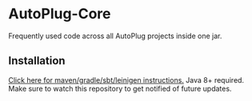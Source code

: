 # AutoPlug-Core
Frequently used code across all AutoPlug projects inside one jar.
## Installation
[Click here for maven/gradle/sbt/leinigen instructions.](https://jitpack.io/#Osiris-Team/AutoPlug-Core/LATEST)
Java 8+ required.
Make sure to watch this repository to get notified of future updates.
